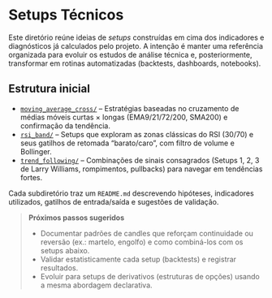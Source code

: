 # Setups Técnicos

Este diretório reúne ideias de *setups* construídas em cima dos indicadores e
diagnósticos já calculados pelo projeto. A intenção é manter uma referência
organizada para evoluir os estudos de análise técnica e, posteriormente,
transformar em rotinas automatizadas (backtests, dashboards, notebooks).

## Estrutura inicial

- [`moving_average_cross/`](moving_average_cross/README.md) – Estratégias
  baseadas no cruzamento de médias móveis curtas × longas (EMA9/21/72/200,
  SMA200) e confirmação da tendência.
- [`rsi_band/`](rsi_band/README.md) – Setups que exploram as zonas clássicas do
  RSI (30/70) e seus gatilhos de retomada “barato/caro”, com filtro de volume e
  Bollinger.
- [`trend_following/`](trend_following/README.md) – Combinações de sinais
  consagrados (Setups 1, 2, 3 de Larry Williams, rompimentos, pullbacks) para
  navegar em tendências fortes.

Cada subdiretório traz um `README.md` descrevendo hipóteses, indicadores
utilizados, gatilhos de entrada/saída e sugestões de validação.

> **Próximos passos sugeridos**
>
> - Documentar padrões de candles que reforçam continuidade ou reversão (ex.:
>   martelo, engolfo) e como combiná-los com os setups abaixo.
> - Validar estatisticamente cada setup (backtests) e registrar resultados.
> - Evoluir para setups de derivativos (estruturas de opções) usando a mesma
>   abordagem declarativa.
